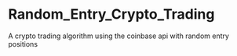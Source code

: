 # Random_Entry_Crypto_Trading
A crypto trading algorithm using the coinbase api with random entry positions

